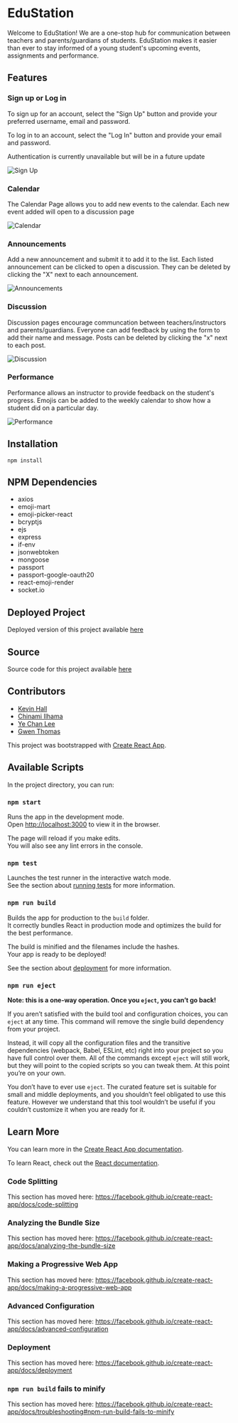 # EduStation

Welcome to EduStation! We are a one-stop hub for communication between teachers and parents/guardians of students. EduStation makes it easier than ever to stay informed of a young student's upcoming events, assignments and performance. 

## Features

### Sign up or Log in

To sign up for an account, select the "Sign Up" button and provide your preferred username, email and password.

To log in to an account, select the "Log In" button and provide your email and password.

Authentication is currently unavailable but will be in a future update

![Sign Up](https://user-images.githubusercontent.com/58633404/85481660-1a961300-b577-11ea-9e64-89b81eb7e640.PNG)

### Calendar

The Calendar Page allows you to add new events to the calendar. Each new event added will open to a discussion page

![Calendar](https://user-images.githubusercontent.com/58633404/85481552-e02c7600-b576-11ea-8f75-6969322f82f8.PNG)

### Announcements

Add a new announcement and submit it to add it to the list. Each listed announcement can be clicked to open a discussion. They can be deleted by clicking the "X" next to each announcement. 

![Announcements](https://user-images.githubusercontent.com/58633404/85481455-b3785e80-b576-11ea-9b4d-dad554976b94.PNG)

### Discussion

Discussion pages encourage communcation between teachers/instructors and parents/guardians. Everyone can add feedback by using the form to add their name and message. Posts can be deleted by clicking the "x" next to each post.

![Discussion](https://user-images.githubusercontent.com/58633404/85481587-f33f4600-b576-11ea-9ae6-4c069855b650.PNG)

### Performance

Performance allows an instructor to provide feedback on the student's progress. Emojis can be added to the weekly calendar to show how a student did on a particular day. 

![Performance](https://user-images.githubusercontent.com/58633404/85481618-03572580-b577-11ea-8a4c-6fc6f37e8db7.PNG)


## Installation

```npm install```

## NPM Dependencies

- axios
- emoji-mart
- emoji-picker-react
- bcryptjs
- ejs
- express
- if-env
- jsonwebtoken
- mongoose
- passport
- passport-google-oauth20
- react-emoji-render
- socket.io


## Deployed Project

Deployed version of this project available [here](https://murmuring-oasis-74308.herokuapp.com/)

## Source

Source code for this project available [here](https://github.com/gwenniegwen/eduStation)


## Contributors


- [Kevin Hall](https://github.com/kevinmhall8)
- [Chinami Ilhama](https://github.com/chinami0420)
- [Ye Chan Lee](https://github.com/yechan96)
- [Gwen Thomas](https://github.com/gwenniegwen)

This project was bootstrapped with [Create React App](https://github.com/facebook/create-react-app).

## Available Scripts

In the project directory, you can run:

### `npm start`

Runs the app in the development mode.<br />
Open [http://localhost:3000](http://localhost:3000) to view it in the browser.

The page will reload if you make edits.<br />
You will also see any lint errors in the console.

### `npm test`

Launches the test runner in the interactive watch mode.<br />
See the section about [running tests](https://facebook.github.io/create-react-app/docs/running-tests) for more information.

### `npm run build`

Builds the app for production to the `build` folder.<br />
It correctly bundles React in production mode and optimizes the build for the best performance.

The build is minified and the filenames include the hashes.<br />
Your app is ready to be deployed!

See the section about [deployment](https://facebook.github.io/create-react-app/docs/deployment) for more information.

### `npm run eject`

**Note: this is a one-way operation. Once you `eject`, you can’t go back!**

If you aren’t satisfied with the build tool and configuration choices, you can `eject` at any time. This command will remove the single build dependency from your project.

Instead, it will copy all the configuration files and the transitive dependencies (webpack, Babel, ESLint, etc) right into your project so you have full control over them. All of the commands except `eject` will still work, but they will point to the copied scripts so you can tweak them. At this point you’re on your own.

You don’t have to ever use `eject`. The curated feature set is suitable for small and middle deployments, and you shouldn’t feel obligated to use this feature. However we understand that this tool wouldn’t be useful if you couldn’t customize it when you are ready for it.

## Learn More

You can learn more in the [Create React App documentation](https://facebook.github.io/create-react-app/docs/getting-started).

To learn React, check out the [React documentation](https://reactjs.org/).

### Code Splitting

This section has moved here: https://facebook.github.io/create-react-app/docs/code-splitting

### Analyzing the Bundle Size

This section has moved here: https://facebook.github.io/create-react-app/docs/analyzing-the-bundle-size

### Making a Progressive Web App

This section has moved here: https://facebook.github.io/create-react-app/docs/making-a-progressive-web-app

### Advanced Configuration

This section has moved here: https://facebook.github.io/create-react-app/docs/advanced-configuration

### Deployment

This section has moved here: https://facebook.github.io/create-react-app/docs/deployment

### `npm run build` fails to minify

This section has moved here: https://facebook.github.io/create-react-app/docs/troubleshooting#npm-run-build-fails-to-minify

